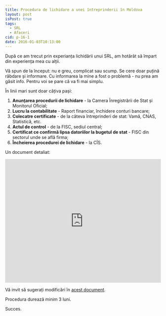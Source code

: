 ```yaml
---
title: Procedura de lichidare a unei întreprinderii în Moldova
layout: post
isPost: true
tags:
  - SRL
  - Afaceri
cid: p-16-1
date: 2016-01-03T10:13:00
---
```


După ce am trecut prin experianța lichidării unui SRL, am hotărât să împart din experiența mea cu alții.

Vă spun de la început: nu e greu, complicat sau scump. Se cere doar puțină răbdare și informare. Cu informarea la mine a fost o problemă - nu prea am găsit info. Pentru voi se pare că va fi mai simplu.

În linii mari sunt doar câțiva pași:

1. **Anunțarea procedurii de lichidare** - la Camera Înregistrării de Stat și Monitorul Oficial;
2. **Lucru la contabilitate** - Raport financiar, închidere conturi bancare;
3. **Colecatre certificate** - de la câteva întreprinderi de stat: Vamă, CNAS, Statistică, etc.
4. **Actul de control** - de la FISC, sediul central;
5. **Certificat ce confirmă lipsa datoriilor la bugetul de stat** - FISC din sectorul unde se află firma;
6. **Încheierea procedurei de lichidare** - la CÎS.

Un document detaliat:

<iframe src="https://docs.google.com/document/d/19XMJYBEGGg4-scA3ZJA7A2B-ATD1GFZBpLqeV7cfUiE/pub?embedded=true" style="width: 100%; height: 400px" frameborder="none"></iframe>

Vă invit să sugerați modificări în [acest document](https://docs.google.com/document/d/19XMJYBEGGg4-scA3ZJA7A2B-ATD1GFZBpLqeV7cfUiE/edit?usp=sharing).

Procedura durează minim 3 luni.

Succes.

